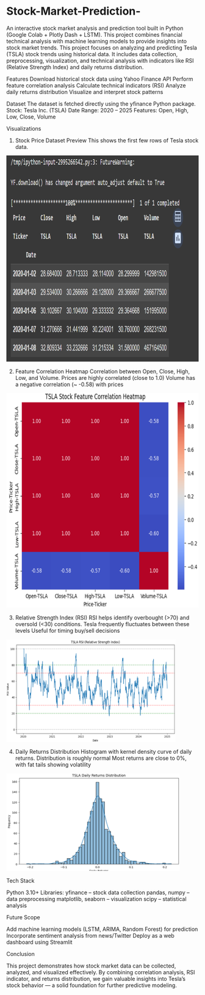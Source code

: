 # Stock-Market-Prediction-
An interactive stock market analysis and prediction tool built in Python (Google Colab + Plotly Dash + LSTM). This project combines financial technical analysis with machine learning models to provide insights into stock market trends. This project focuses on analyzing and predicting Tesla (TSLA) stock trends using historical data. It includes data collection, preprocessing, visualization, and technical analysis with indicators like RSI (Relative Strength Index) and daily returns distribution.

Features
Download historical stock data using Yahoo Finance API
Perform feature correlation analysis
Calculate technical indicators (RSI)
Analyze daily returns distribution
Visualize and interpret stock patterns

Dataset
The dataset is fetched directly using the yfinance Python package.
Stock: Tesla Inc. (TSLA)
Date Range: 2020 – 2025
Features: Open, High, Low, Close, Volume

Visualizations
1. Stock Price Dataset Preview
This shows the first few rows of Tesla stock data.
<img src="s1.png" width="800" height="540">

2. Feature Correlation Heatmap
Correlation between Open, Close, High, Low, and Volume.
Prices are highly correlated (close to 1.0)
Volume has a negative correlation (~ -0.58) with prices
<img src="s2.png" width="813" height="563">

3. Relative Strength Index (RSI)
RSI helps identify overbought (>70) and oversold (<30) conditions.
Tesla frequently fluctuates between these levels
Useful for timing buy/sell decisions
<img src="s3.png" width="443" height="269">

4. Daily Returns Distribution
Histogram with kernel density curve of daily returns.
Distribution is roughly normal
Most returns are close to 0%, with fat tails showing volatility
<img src="s4.png" width="454" height="256">

Tech Stack

Python 3.10+
Libraries:
yfinance – stock data collection
pandas, numpy – data preprocessing
matplotlib, seaborn – visualization
scipy – statistical analysis

Future Scope

Add machine learning models (LSTM, ARIMA, Random Forest) for prediction
Incorporate sentiment analysis from news/Twitter
Deploy as a web dashboard using Streamlit

Conclusion

This project demonstrates how stock market data can be collected, analyzed, and visualized effectively. By combining correlation analysis, RSI indicator, and returns distribution, we gain valuable insights into Tesla’s stock behavior — a solid foundation for further predictive modeling.
